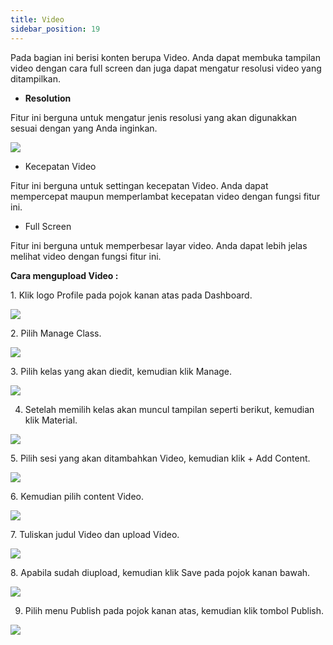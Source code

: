 ```yaml
---
title: Video
sidebar_position: 19
---
```

Pada bagian ini berisi konten berupa Video. Anda dapat membuka tampilan video dengan cara full screen dan juga dapat mengatur resolusi video yang ditampilkan. 

* **Resolution**

Fitur ini berguna untuk mengatur jenis resolusi yang akan digunakkan sesuai dengan yang Anda inginkan. 

![](/img/Enterprise-LMS-Video_1.2.png)

* Kecepatan Video

Fitur ini berguna untuk settingan kecepatan Video. Anda dapat mempercepat maupun memperlambat kecepatan video dengan fungsi fitur ini.

* Full Screen

Fitur ini berguna untuk memperbesar layar video. Anda dapat lebih jelas melihat video dengan fungsi fitur ini.

**Cara mengupload Video :**

1. Klik logo Profile pada pojok kanan atas pada Dashboard.

![](/img/degree-lecture-manage-class.jpg)

2. Pilih Manage Class.

![](/img/degree-lecture-manage-class-2.jpg)

3. Pilih kelas yang akan diedit, kemudian klik Manage.

![](/img/degree-lecture-manage-class-3.jpg)

4. Setelah memilih kelas akan muncul tampilan seperti berikut, kemudian klik Material.

![](/img/degree-lecture-manage-class-4.jpg)

5. Pilih sesi yang akan ditambahkan Video, kemudian klik + Add Content.

![](/img/articlee-5.jpg)

6. Kemudian pilih content Video.

![](/img/degree-lecture-video-2.jpg)

7. Tuliskan judul Video dan upload Video.

![](/img/degree-lecture-video-3.jpg)

8. Apabila sudah diupload, kemudian klik Save pada pojok kanan bawah.

![](/img/degree-lecture-video-4.jpg)

9. Pilih menu Publish pada pojok kanan atas, kemudian klik tombol Publish.

![](/img/degree-lecture-publish.jpg)
